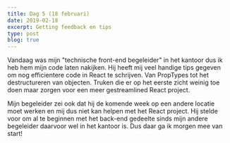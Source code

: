 ```yaml
---
title: Dag 5 (18 februari)
date: 2019-02-18
excerpt: Getting feedback en tips
type: post
blog: true
---
```


Vandaag was mijn "technische front-end begeleider" in het kantoor dus ik heb hem mijn code laten nakijken. Hij heeft mij veel handige tips gegeven om nog efficientere code in React te schrijven. Van PropTypes tot het destructureren van objecten. Truken die er op het eerste zicht weinig toe doen maar zorgen voor een meer gestreamlined React project.

Mijn begeleider zei ook dat hij de komende week op een andere locatie moet werken en mij dus niet kan helpen met het React project. Hij stelde voor om al te beginnen met het back-end gedeelte sinds mijn andere begeleider daarvoor wel in het kantoor is. Dus daar ga ik morgen mee van start!
